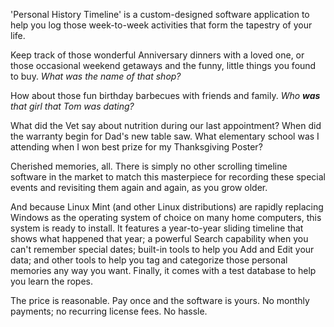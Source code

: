 'Personal History Timeline' is a custom-designed software application to help you log those week-to-week activities that form the tapestry of your life.

Keep track of those wonderful Anniversary dinners with a loved one, or those occasional weekend getaways and the funny, little things you found to buy. *What was the name of that shop?*

How about those fun birthday barbecues with friends and family. *Who* ***was*** *that girl that Tom was dating?*

What did the Vet say about nutrition during our last appointment? When did the warranty begin for Dad's new table saw. What elementary school was I attending when I won best prize for my Thanksgiving Poster?

Cherished memories, all. There is simply no other scrolling timeline software in the market to match this masterpiece for recording these special events and revisiting them again and again, as you grow older.

And because Linux Mint (and other Linux distributions) are rapidly replacing Windows as the operating system of choice on many home computers, this system is ready to install. It features a year-to-year sliding timeline that shows what happened that year; a powerful Search capability when you can't remember special dates; built-in tools to help you Add and Edit your data; and other tools to help you tag and categorize those personal memories any way you want. Finally, it comes with a test database to help you learn the ropes.

The price is reasonable. Pay once and the software is yours. No monthly payments; no recurring license fees. No hassle.
